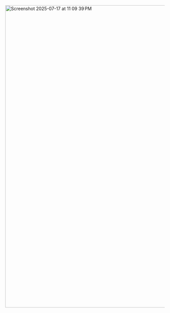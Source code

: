 <img width="804" height="952" alt="Screenshot 2025-07-17 at 11 09 39 PM" src="https://github.com/user-attachments/assets/4eeebded-3556-4452-9794-435c63bf1e77" />
